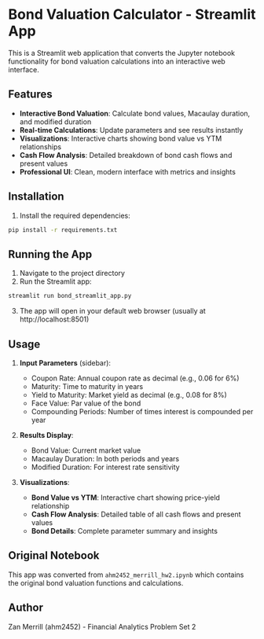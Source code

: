 # Bond Valuation Calculator - Streamlit App

This is a Streamlit web application that converts the Jupyter notebook functionality for bond valuation calculations into an interactive web interface.

## Features

- **Interactive Bond Valuation**: Calculate bond values, Macaulay duration, and modified duration
- **Real-time Calculations**: Update parameters and see results instantly
- **Visualizations**: Interactive charts showing bond value vs YTM relationships
- **Cash Flow Analysis**: Detailed breakdown of bond cash flows and present values
- **Professional UI**: Clean, modern interface with metrics and insights

## Installation

1. Install the required dependencies:
```bash
pip install -r requirements.txt
```

## Running the App

1. Navigate to the project directory
2. Run the Streamlit app:
```bash
streamlit run bond_streamlit_app.py
```

3. The app will open in your default web browser (usually at http://localhost:8501)

## Usage

1. **Input Parameters** (sidebar):
   - Coupon Rate: Annual coupon rate as decimal (e.g., 0.06 for 6%)
   - Maturity: Time to maturity in years
   - Yield to Maturity: Market yield as decimal (e.g., 0.08 for 8%)
   - Face Value: Par value of the bond
   - Compounding Periods: Number of times interest is compounded per year

2. **Results Display**:
   - Bond Value: Current market value
   - Macaulay Duration: In both periods and years
   - Modified Duration: For interest rate sensitivity

3. **Visualizations**:
   - **Bond Value vs YTM**: Interactive chart showing price-yield relationship
   - **Cash Flow Analysis**: Detailed table of all cash flows and present values
   - **Bond Details**: Complete parameter summary and insights

## Original Notebook

This app was converted from `ahm2452_merrill_hw2.ipynb` which contains the original bond valuation functions and calculations.

## Author

Zan Merrill (ahm2452) - Financial Analytics Problem Set 2 